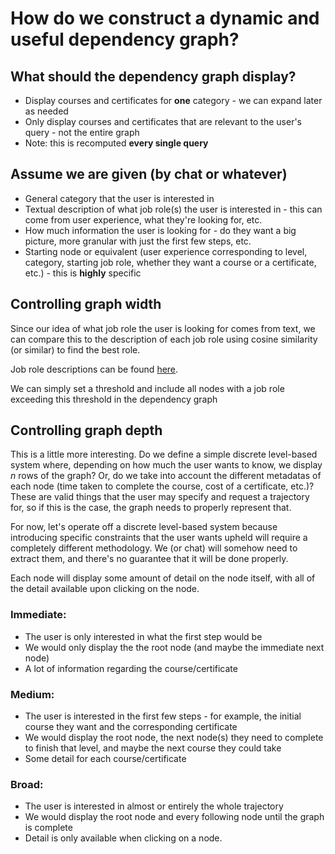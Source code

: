 # How do we construct a dynamic and useful dependency graph?

## What should the dependency graph display?
 - Display courses and certificates for **one** category - we can expand later as needed
 - Only display courses and certificates that are relevant to the user's query - not the entire graph
 - Note: this is recomputed **every single query**

## Assume we are given (by chat or whatever)
 - General category that the user is interested in
 - Textual description of what job role(s) the user is interested in - this can come from user experience, what they're looking for, etc.
 - How much information the user is looking for - do they want a big picture, more granular with just the first few steps, etc.
 - Starting node or equivalent (user experience corresponding to level, category, starting job role, whether they want a course or a certificate, etc.) - this is **highly** specific

## Controlling graph width
Since our idea of what job role the user is looking for comes from text, we can compare this to the description of each job role using cosine similarity (or similar) to find the best role.

Job role descriptions can be found [here](https://certification.adobe.com/certifications/learn-more?tab=learnmore3).

We can simply set a threshold and include all nodes with a job role exceeding this threshold in the dependency graph

## Controlling graph depth
This is a little more interesting. Do we define a simple discrete level-based system where, depending on how much the user wants to know, we display $n$ rows of the graph? Or, do we take into account the different metadatas of each node (time taken to complete the course, cost of a certificate, etc.)? These are valid things that the user may specify and request a trajectory for, so if this is the case, the graph needs to properly represent that. 

For now, let's operate off a discrete level-based system because introducing specific constraints that the user wants upheld will require a completely different methodology. We (or chat) will somehow need to extract them, and there's no guarantee that it will be done properly.

Each node will display some amount of detail on the node itself, with all of the detail available upon clicking on the node.

### Immediate: 
 - The user is only interested in what the first step would be
 - We would only display the the root node (and maybe the immediate next node)
 - A lot of information regarding the course/certificate

### Medium:
 - The user is interested in the first few steps - for example, the initial course they want and the corresponding certificate
 - We would display the root node, the next node(s) they need to complete to finish that level, and maybe the next course they could take
 - Some detail for each course/certificate

### Broad: 
 - The user is interested in almost or entirely the whole trajectory
 - We would display the root node and every following node until the graph is complete
 - Detail is only available when clicking on a node.
